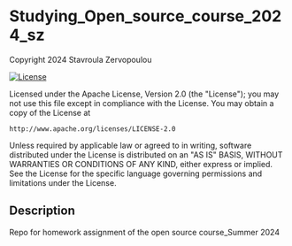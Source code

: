 # Studying_Open_source_course_2024_sz

Copyright 2024 Stavroula Zervopoulou

[![License](https://img.shields.io/badge/License-Apache_2.0-blue.svg)](https://opensource.org/licenses/Apache-2.0)

Licensed under the Apache License, Version 2.0 (the "License");
you may not use this file except in compliance with the License.
You may obtain a copy of the License at

    http://www.apache.org/licenses/LICENSE-2.0

Unless required by applicable law or agreed to in writing, software
distributed under the License is distributed on an "AS IS" BASIS,
WITHOUT WARRANTIES OR CONDITIONS OF ANY KIND, either express or implied.
See the License for the specific language governing permissions and
limitations under the License.

## Description

Repo for homework assignment of the open source course_Summer 2024
